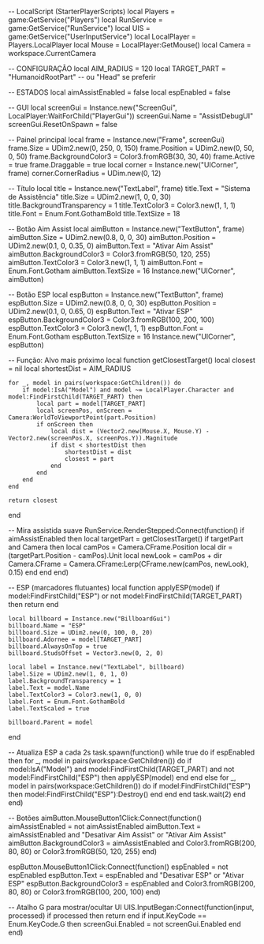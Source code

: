 -- LocalScript (StarterPlayerScripts)
local Players = game:GetService("Players")
local RunService = game:GetService("RunService")
local UIS = game:GetService("UserInputService")
local LocalPlayer = Players.LocalPlayer
local Mouse = LocalPlayer:GetMouse()
local Camera = workspace.CurrentCamera

-- CONFIGURAÇÃO
local AIM_RADIUS = 120
local TARGET_PART = "HumanoidRootPart" -- ou "Head" se preferir

-- ESTADOS
local aimAssistEnabled = false
local espEnabled = false

-- GUI
local screenGui = Instance.new("ScreenGui", LocalPlayer:WaitForChild("PlayerGui"))
screenGui.Name = "AssistDebugUI"
screenGui.ResetOnSpawn = false

-- Painel principal
local frame = Instance.new("Frame", screenGui)
frame.Size = UDim2.new(0, 250, 0, 150)
frame.Position = UDim2.new(0, 50, 0, 50)
frame.BackgroundColor3 = Color3.fromRGB(30, 30, 40)
frame.Active = true
frame.Draggable = true
local corner = Instance.new("UICorner", frame)
corner.CornerRadius = UDim.new(0, 12)

-- Título
local title = Instance.new("TextLabel", frame)
title.Text = "Sistema de Assistência"
title.Size = UDim2.new(1, 0, 0, 30)
title.BackgroundTransparency = 1
title.TextColor3 = Color3.new(1, 1, 1)
title.Font = Enum.Font.GothamBold
title.TextSize = 18

-- Botão Aim Assist
local aimButton = Instance.new("TextButton", frame)
aimButton.Size = UDim2.new(0.8, 0, 0, 30)
aimButton.Position = UDim2.new(0.1, 0, 0.35, 0)
aimButton.Text = "Ativar Aim Assist"
aimButton.BackgroundColor3 = Color3.fromRGB(50, 120, 255)
aimButton.TextColor3 = Color3.new(1, 1, 1)
aimButton.Font = Enum.Font.Gotham
aimButton.TextSize = 16
Instance.new("UICorner", aimButton)

-- Botão ESP
local espButton = Instance.new("TextButton", frame)
espButton.Size = UDim2.new(0.8, 0, 0, 30)
espButton.Position = UDim2.new(0.1, 0, 0.65, 0)
espButton.Text = "Ativar ESP"
espButton.BackgroundColor3 = Color3.fromRGB(100, 200, 100)
espButton.TextColor3 = Color3.new(1, 1, 1)
espButton.Font = Enum.Font.Gotham
espButton.TextSize = 16
Instance.new("UICorner", espButton)

-- Função: Alvo mais próximo
local function getClosestTarget()
	local closest = nil
	local shortestDist = AIM_RADIUS

	for _, model in pairs(workspace:GetChildren()) do
		if model:IsA("Model") and model ~= LocalPlayer.Character and model:FindFirstChild(TARGET_PART) then
			local part = model[TARGET_PART]
			local screenPos, onScreen = Camera:WorldToViewportPoint(part.Position)
			if onScreen then
				local dist = (Vector2.new(Mouse.X, Mouse.Y) - Vector2.new(screenPos.X, screenPos.Y)).Magnitude
				if dist < shortestDist then
					shortestDist = dist
					closest = part
				end
			end
		end
	end

	return closest
end

-- Mira assistida suave
RunService.RenderStepped:Connect(function()
	if aimAssistEnabled then
		local targetPart = getClosestTarget()
		if targetPart and Camera then
			local camPos = Camera.CFrame.Position
			local dir = (targetPart.Position - camPos).Unit
			local newLook = camPos + dir
			Camera.CFrame = Camera.CFrame:Lerp(CFrame.new(camPos, newLook), 0.15)
		end
	end
end)

-- ESP (marcadores flutuantes)
local function applyESP(model)
	if model:FindFirstChild("ESP") or not model:FindFirstChild(TARGET_PART) then return end

	local billboard = Instance.new("BillboardGui")
	billboard.Name = "ESP"
	billboard.Size = UDim2.new(0, 100, 0, 20)
	billboard.Adornee = model[TARGET_PART]
	billboard.AlwaysOnTop = true
	billboard.StudsOffset = Vector3.new(0, 2, 0)

	local label = Instance.new("TextLabel", billboard)
	label.Size = UDim2.new(1, 0, 1, 0)
	label.BackgroundTransparency = 1
	label.Text = model.Name
	label.TextColor3 = Color3.new(1, 0, 0)
	label.Font = Enum.Font.GothamBold
	label.TextScaled = true

	billboard.Parent = model
end

-- Atualiza ESP a cada 2s
task.spawn(function()
	while true do
		if espEnabled then
			for _, model in pairs(workspace:GetChildren()) do
				if model:IsA("Model") and model:FindFirstChild(TARGET_PART) and not model:FindFirstChild("ESP") then
					applyESP(model)
				end
			end
		else
			for _, model in pairs(workspace:GetChildren()) do
				if model:FindFirstChild("ESP") then
					model:FindFirstChild("ESP"):Destroy()
				end
			end
		end
		task.wait(2)
	end
end)

-- Botões
aimButton.MouseButton1Click:Connect(function()
	aimAssistEnabled = not aimAssistEnabled
	aimButton.Text = aimAssistEnabled and "Desativar Aim Assist" or "Ativar Aim Assist"
	aimButton.BackgroundColor3 = aimAssistEnabled and Color3.fromRGB(200, 80, 80) or Color3.fromRGB(50, 120, 255)
end)

espButton.MouseButton1Click:Connect(function()
	espEnabled = not espEnabled
	espButton.Text = espEnabled and "Desativar ESP" or "Ativar ESP"
	espButton.BackgroundColor3 = espEnabled and Color3.fromRGB(200, 80, 80) or Color3.fromRGB(100, 200, 100)
end)

-- Atalho G para mostrar/ocultar UI
UIS.InputBegan:Connect(function(input, processed)
	if processed then return end
	if input.KeyCode == Enum.KeyCode.G then
		screenGui.Enabled = not screenGui.Enabled
	end
end)
